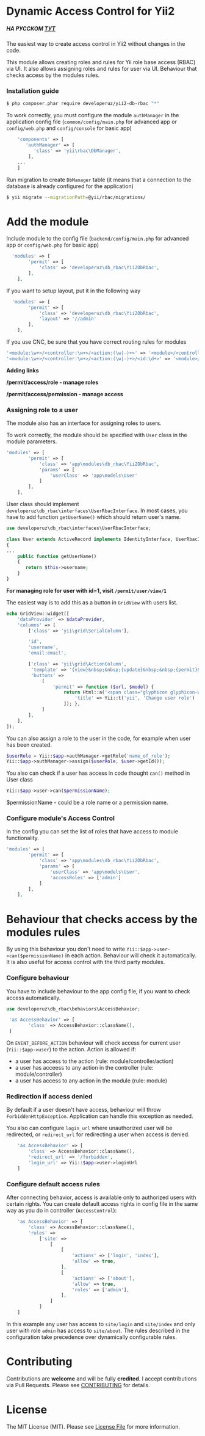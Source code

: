 Dynamic Access Control for Yii2
============================================

##### НА РУССКОМ [ТУТ](https://github.com/developeruz/yii2-db-rbac/blob/master/README.RU.md)

The easiest way to create access control in Yii2 without changes in the code.

This module allows creating roles and rules for Yii role base access (RBAC) via UI.
It also allows assigning roles and rules for user via UI.
Behaviour that checks access by the modules rules.

### Installation guide
```bash
$ php composer.phar require developeruz/yii2-db-rbac "*"
```

To work correctly, you must configure the module `authManager` in the application config file (`common/config/main.php` for advanced app 
or `config/web.php` and `config/console` for basic app)
```php
    'components' => [
       'authManager' => [
          'class' => 'yii\rbac\DbManager',
        ],
    ...
    ]
```

Run migration to create `DbManager` table (it means that a connection to the database is already configured for the application)
```bash
$ yii migrate --migrationPath=@yii/rbac/migrations/
```

Add the module
==============

Include module to the config file (`backend/config/main.php` for advanced app or `config/web.php` for basic app)
```php
  'modules' => [
        'permit' => [
            'class' => 'developeruz\db_rbac\Yii2DbRbac',
        ],
    ],
```

If you want to setup layout, put it in the following way
```php
  'modules' => [
        'permit' => [
            'class' => 'developeruz\db_rbac\Yii2DbRbac',
            'layout' => '//admin'
        ],
    ],
```

If you use CNC, be sure that you have correct routing rules for modules
```php
'<module:\w+>/<controller:\w+>/<action:(\w|-)+>' => '<module>/<controller>/<action>',
'<module:\w+>/<controller:\w+>/<action:(\w|-)+>/<id:\d+>' => '<module>/<controller>/<action>',
```

**Adding links**

**/permit/access/role - manage roles**

**/permit/access/permission - manage access**

### Assigning role to a user

The module also has an interface for assigning roles to users.

To work correctly, the module should be specified with `User` class in the module parameters.
```php
'modules' => [
        'permit' => [
            'class' => 'app\modules\db_rbac\Yii2DbRbac',
            'params' => [
                'userClass' => 'app\models\User'
            ]
        ],
    ],
```

User class should implement `developeruz\db_rbac\interfaces\UserRbacInterface`.
In most cases, you have to add function `getUserName()` which should return user's name.

```php
use developeruz\db_rbac\interfaces\UserRbacInterface;

class User extends ActiveRecord implements IdentityInterface, UserRbacInterface
{
...
    public function getUserName()
    {
       return $this->username;
    }
}
```

**For managing role for user with id=1, visit `/permit/user/view/1`**

The easiest way is to add this as a button in `GridView` with users list.
```php
echo GridView::widget([
    'dataProvider' => $dataProvider,
    'columns' => [
        ['class' => 'yii\grid\SerialColumn'],

        'id',
        'username',
        'email:email',

        ['class' => 'yii\grid\ActionColumn',
         'template' => '{view}&nbsp;&nbsp;{update}&nbsp;&nbsp;{permit}&nbsp;&nbsp;{delete}',
         'buttons' =>
             [
                 'permit' => function ($url, $model) {
                     return Html::a('<span class="glyphicon glyphicon-wrench"></span>', Url::to(['/permit/user/view', 'id' => $model->id]), [
                         'title' => Yii::t('yii', 'Change user role')
                     ]); },
             ]
        ],
    ],
]);
```

You can also assign a role to the user in the code, for example when user has been created. 
```php
$userRole = Yii::$app->authManager->getRole('name_of_role');
Yii::$app->authManager->assign($userRole, $user->getId());
```

You also can check if a user has access in code thought `can()` method in User class
```php
Yii::$app->user->can($permissionName);
```
$permissionName - could be a role name or a permission name.

### Configure module's Access Control ###

In the config you can set the list of roles that have access to module functionality.
```php
'modules' => [
        'permit' => [
            'class' => 'app\modules\db_rbac\Yii2DbRbac',
            'params' => [
                'userClass' => 'app\models\User',
                'accessRoles' => ['admin']
            ]
        ],
    ],
```

Behaviour that checks access by the modules rules
=================================================

By using this behaviour you don't need to write `Yii::$app->user->can($permissionName)` in each action. Behaviour will check it automatically.
It is also useful for access control with the third party modules.

### Configure behaviour

You have to include behaviour to the app config file, if you want to check access automatically.

```php
use developeruz\db_rbac\behaviors\AccessBehavior;

 'as AccessBehavior' => [
        'class' => AccessBehavior::className(),
 ]
```

On `EVENT_BEFORE_ACTION` behaviour will check access for current user (`Yii::$app->user`) to the action.
Action is allowed if:
 - a user has access to the action (rule: module/controller/action)
 - a user has acceess to any action in the controller (rule: module/controller)
 - a user has access to any action in the module (rule: module)

### Redirection if access denied
By default if a user doesn't have access, behaviour will throw `ForbiddenHttpException`. Application can handle this exception as needed.

You also can configure `login_url` where unauthorized user will be redirected, or `redirect_url` for redirecting a user when access is denied.
```php
    'as AccessBehavior' => [
        'class' => AccessBehavior::className(),
        'redirect_url' => '/forbidden',
        'login_url' => Yii::$app->user->loginUrl
    ]
```

### Configure default access rules

After connecting behavior, access is available only to authorized users with certain rights.
You can create default access rights in config file in the same way as you do in controller (`AccessControl`):
```php
    'as AccessBehavior' => [
        'class' => AccessBehavior::className(),
        'rules' =>
            ['site' =>
                [
                    [
                        'actions' => ['login', 'index'],
                        'allow' => true,
                    ],
                    [
                        'actions' => ['about'],
                        'allow' => true,
                        'roles' => ['admin'],
                    ],
                ]
            ]
    ]
```

In this example any user has access to `site/login` and `site/index` and only user with role `admin` has access to `site/about`.
The rules described in the configuration take precedence over dynamically configurable rules.

Contributing
============

Contributions are **welcome** and will be fully **credited**.
I accept contributions via Pull Requests. Please see [CONTRIBUTING](CONTRIBUTING.md) for details.

License
=======

The MIT License (MIT). Please see [License File](LICENSE.md) for more information.
